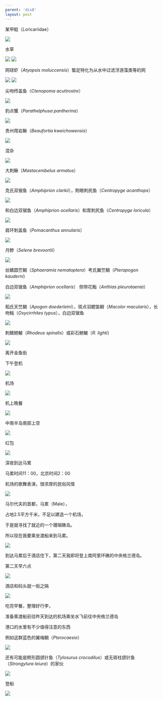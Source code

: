 ```yaml
---
parent: 'dis8'
layout: post
---
```


某甲鲶（Loricariidae）

<img class='disc' src='https://i.postimg.cc/qqFkJXnQ/32.jpg'>

水草

<img class='disc' src='https://i.postimg.cc/hPJDC6WY/33.jpg'>

<img class='disc' src='https://i.postimg.cc/X7TVtLnY/34.jpg'>

网球虾（<i>Atyopsis moluccensis</i>）螯足特化为从水中过滤浮游藻类等的网

<img class='disc' src='https://i.postimg.cc/K8BZbTYr/35.jpg'>

<img class='disc' src='https://i.postimg.cc/k5C7g56r/36.jpg'>

尖吻栉盖鱼（<i>Ctenopoma acutirostre</i>）

<img class='disc' src='https://i.postimg.cc/JhQMDWZs/37.jpg'>

豹点蟹（<i>Parathelphusa pantherina</i>）

<img class='disc' src='https://i.postimg.cc/DZyF1YPB/38.jpg'>

贵州爬岩鳅（<i>Beaufortia kweichowensis</i>）

<img class='disc' src='https://i.postimg.cc/zvyrcbMh/39.jpg'>

混杂

<img class='disc' src='https://i.postimg.cc/ydQKjXfB/40.jpg'>

大刺鳅（<i>Mastacembelus armatus</i>）

<img class='disc' src='https://i.postimg.cc/8cxSQkQ0/41.jpg'>

克氏双锯鱼（<i>Amphiprion clarkii</i>），荆眼刺尻鱼（<i>Centropyge acanthops</i>）

<img class='disc' src='https://i.postimg.cc/T2sGW0LJ/42.jpg'>

和白边双锯鱼（<i>Amphiprion ocellaris</i>）和胄刺尻鱼（<i>Centropyge loricula</i>）

<img class='disc' src='https://i.postimg.cc/0yRsVNC6/43.jpg'>

肩环刺盖鱼（<i>Pomacanthus annularis</i>）

<img class='disc' src='https://i.postimg.cc/ncQxKmqb/44.jpg'>

月鰺（<i>Selene brevoortii</i>）

<img class='disc' src='https://i.postimg.cc/q7QHBxHn/45.jpg'>

丝鳍圆竺鲷（<i>Sphaeramia nematoptera</i>）考氏翼竺鲷（<i>Pterapogon kauderni</i>）

白边双锯鱼（<i>Amphiprion ocellaris</i>） 侧带花鮨（<i>Anthias pleurotaenia</i>）

<img class='disc' src='https://i.postimg.cc/JnnVsHRF/46.jpg'>

稻氏天竺鲷（<i>Apogon doederleini</i>），斑点羽鳃笛鲷（<i>Macolor macularis</i>），长吻䱵（<i>Oxycirrhites typus</i>），白边双锯鱼

<img class='disc' src='https://i.postimg.cc/13GZ2ZWv/47.jpg'>

刺鳍鰟鮍（<i>Rhodeus spinalis</i>）或彩石鰟鮍（<i>R. lighti</i>）

<img class='disc' src='https://i.postimg.cc/PqdkkF9T/48.jpg'>

离开金鱼街

下午登机

<img class='disc' src='https://i.postimg.cc/Tw48g2w3/49.jpg'>

机场

<img class='disc' src='https://i.postimg.cc/gjXCD9Xq/50.jpg'>

机上晚餐

<img class='disc' src='https://i.postimg.cc/FzM2CP0t/51.jpg'>

中南半岛南部上空

<img class='disc' src='https://i.postimg.cc/XNrqhp9x/52.jpg'>

红包

<img class='disc' src='https://i.postimg.cc/pLHdpC41/53.jpg'>

深夜到达马累

马累时间11：00，北京时间2：00

机场的歌舞表演，很浓厚的民俗风情

<img class='disc' src='https://i.postimg.cc/rFWmV3nr/54.jpg'>

马尔代夫的首都，马累（Male），

占地2.5平方千米，不足以建造一个机场，

于是就寻找了就近的一个珊瑚礁岛。

所以现在我要乘坐渡船来到马累。

<img class='disc' src='https://i.postimg.cc/g0ckKJYV/55.jpg'>

到达马累后于酒店住下，第二天我即将登上南阿里环礁的中央格兰德岛。

第二天早六点

<img class='disc' src='https://i.postimg.cc/8kxcVNHG/56.jpg'>

酒店和码头就一街之隔

<img class='disc' src='https://i.postimg.cc/d0WQNY1z/57.jpg'>

吃完早餐，整理好行李，

准备乘渡船前往昨天到达的机场乘坐水飞前往中央格兰德岛

港口的水里有不少值得注意的东西

例如这群蓝色的翼梅鲷（<i>Pterocaesio</i>）

<img class='disc' src='https://i.postimg.cc/T3J3mmX2/58.jpg'>

还有可能是鳄形圆颌针鱼（<i>Tylosurus crocodilus</i>）或无斑柱颌针鱼（<i>Strongylura leiura</i>）的家伙

<img class='disc' src='https://i.postimg.cc/85jpq0fs/59.jpg'>

登船

<img class='disc' src='https://i.postimg.cc/MTN6xm15/60.jpg'>
